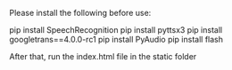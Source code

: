 Please install the following before use:

pip install SpeechRecognition
pip install pyttsx3
pip install googletrans==4.0.0-rc1
pip install PyAudio
pip install flash



After that, run the index.html file in the static folder
